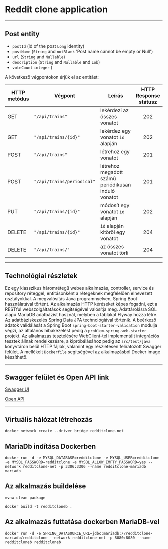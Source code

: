 # Reddit clone application

---

## Post entity

* `postId` (id of the post `Long` identity)
* `postName` (`String` and  `notBlank` 'Post name cannot be empty or Null')
* `url` (`String` and  `Nullable`)
* `description` (`String` and  `Nullable` and `Lob`)
* `voteCount` `integer` )

A következő végpontokon érjük el az entitást:

| HTTP metódus | Végpont                    | Leírás                                              |  HTTP Response státusz  |
|--------------|----------------------------|-----------------------------------------------------|:-----------------------:|
| GET          | `"/api/trains"`            | lekérdezi az összes vonatot                         |           202           |       
| GET          | `"/api/trains/{id}"`       | lekérdez egy vonatot `id` alapján                   |           202           |       
| POST         | `"/api/trains"`            | létrehoz egy vonatot                                |           201           |       
| POST         | `"/api/trains/periodical"` | létrehoz megadott számú periódikusan induló vonatot |           201           |
| PUT          | `"/api/trains/{id}"`       | módosít egy vonatot `id` alapján                    |           202           |       
| DELETE       | `"/api/trains/{id}"`       | `id` alapján kitöröl egy vonatot                    |           204           |       
| DELETE       | `"/api/trains/"`           | az összes vonatot törli                             |           204           |       

---
## Technológiai részletek

Ez egy klasszikus háromrétegű webes alkalmazás, controller, service és repository
réteggel, entitásonként a rétegeknek megfelelően elnevezett osztályokkal. A megvalósítás
Java programnyelven, Spring Boot használatával történt. Az alkalmazás HTTP kéréseket
képes fogadni, ezt a RESTful webszolgáltatások segítségével valósítja meg.
Adattárolásra SQL alapú MariaDB adatbázist használ, melyben a táblákat Flyway hozza létre.
Az adatbáziskezelés Spring Data JPA technológiával történik. A beérkező adatok validálását a
Spring Boot `spring-boot-starter-validation` modulja végzi, az általános hibakezelést pedig
a `problem-spring-web-starter` projekt.
Az alkalmazás tesztelésére WebClient-tel implementált integrációs
tesztek állnak rendelkezésre, a kipróbálásához pedig az `src/test/java` könyvtáron belül
HTTP fájlok, valamint egy részletesen feliratozott Swagger felület. A mellékelt `Dockerfile`
segítségével az alkalmazásból Docker image készíthető.

---

## Swagger felület és Open API link

[Swagger UI](http://localhost:8080/swagger-ui.html)

[Open API](http://localhost:8080/v3/api-docs)

---

## Virtuális hálózat létrehozás
`docker network create --driver bridge redditclone-net`

## MariaDb indítása Dockerben
`docker run -d -e MYSQL_DATABASE=redditclone -e MYSQL_USER=redditclone -e MYSQL_PASSWORD=redditclone -e MYSQL_ALLOW_EMPTY_PASSWORD=yes --network redditclone-net -p 3306:3306 --name redditclone-mariadb mariadb`

## Az alkalmazás buildelése
`mvnw clean package`

`docker build -t redditcloneb .` 

## Az alkalmazás futtatása dockerben MariaDB-vel
`docker run -d -e SPRING_DATASOURCE_URL=jdbc:mariadb://redditclone-mariadb/redditclone --network redditclone-net -p 8080:8080 --name redditcloneb redditcloneb`